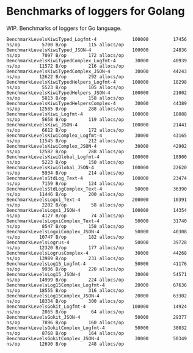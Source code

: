 # Benchmarks of loggers for Golang

WIP. Benchmarks of loggers for Go language.


	BenchmarkLevelsKiwiTyped_Logfmt-4          	  100000	     17456 ns/op	    5700 B/op	     115 allocs/op
	BenchmarkLevelsKiwiTyped_JSON-4            	  100000	     24836 ns/op	    7097 B/op	     172 allocs/op
	BenchmarkLevelsKiwiTypedComplex_Logfmt-4   	   30000	     40939 ns/op	   11572 B/op	     216 allocs/op
	BenchmarkLevelsKiwiTypedComplex_JSON-4     	   30000	     44243 ns/op	   12622 B/op	     292 allocs/op
	BenchmarkLevelsKiwiTypedHelpers_Logfmt-4   	  100000	     18298 ns/op	    5523 B/op	     105 allocs/op
	BenchmarkLevelsKiwiTypedHelpers_JSON-4     	  100000	     21002 ns/op	    5813 B/op	     158 allocs/op
	BenchmarkLevelsKiwiTypedHelpersComplex-4   	   30000	     44389 ns/op	   12585 B/op	     288 allocs/op
	BenchmarkLevelsKiwi_Logfmt-4               	  100000	     18088 ns/op	    5658 B/op	     119 allocs/op
	BenchmarkLevelsKiwi_JSON-4                 	  100000	     21441 ns/op	    6612 B/op	     172 allocs/op
	BenchmarkLevelsKiwiComplex_Logfmt-4        	   30000	     43165 ns/op	   11545 B/op	     212 allocs/op
	BenchmarkLevelsKiwiComplex_JSON-4          	   30000	     42902 ns/op	   12582 B/op	     288 allocs/op
	BenchmarkLevelsKiwiGlobal_Logfmt-4         	  100000	     18900 ns/op	    5223 B/op	     150 allocs/op
	BenchmarkLevelsKiwiGlobal_JSON-4           	  100000	     22620 ns/op	    5934 B/op	     214 allocs/op
	BenchmarkLevelsStdLog_Text-4               	  100000	     23474 ns/op	    7159 B/op	     124 allocs/op
	BenchmarkLevelsStdLogComplex_Text-4        	   50000	     36390 ns/op	   11446 B/op	     200 allocs/op
	BenchmarkLevelsLogxi_Text-4                	  200000	     10391 ns/op	    2202 B/op	      58 allocs/op
	BenchmarkLevelsLogxi_JSON-4                	  100000	     14354 ns/op	    4127 B/op	      74 allocs/op
	BenchmarkLevelsLogxiComplex_Text-4         	   50000	     31740 ns/op	    8547 B/op	     158 allocs/op
	BenchmarkLevelsLogxiComplex_JSON-4         	   50000	     40308 ns/op	   10747 B/op	     182 allocs/op
	BenchmarkLevelsLogrus-4                    	   50000	     39728 ns/op	   12320 B/op	     177 allocs/op
	BenchmarkLevelsLogrusComplex-4             	   30000	     44268 ns/op	   13989 B/op	     231 allocs/op
	BenchmarkLevelsLog15_Logfmt-4              	   50000	     41176 ns/op	    9936 B/op	     220 allocs/op
	BenchmarkLevelsLog15_JSON-4                	   30000	     54571 ns/op	   14999 B/op	     224 allocs/op
	BenchmarkLevelsLog15Complex_Logfmt-4       	   20000	     67636 ns/op	   18555 B/op	     316 allocs/op
	BenchmarkLevelsLog15Complex_JSON-4         	   20000	     63302 ns/op	   18334 B/op	     300 allocs/op
	BenchmarkLevelsGokit_Logfmt-4              	  100000	     14924 ns/op	    2865 B/op	      64 allocs/op
	BenchmarkLevelsGokit_JSON-4                	   50000	     29377 ns/op	    7896 B/op	     160 allocs/op
	BenchmarkLevelsGokitComplex_Logfmt-4       	   50000	     38032 ns/op	    8768 B/op	     164 allocs/op
	BenchmarkLevelsGokitComplex_JSON-4         	   30000	     50349 ns/op	   12690 B/op	     248 allocs/op
